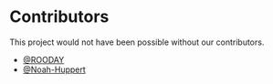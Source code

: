 # Contributors
This project would not have been possible without our contributors.

- [@ROODAY](https://github.com/ROODAY)
- [@Noah-Huppert](https://github.com/Noah-Huppert)
